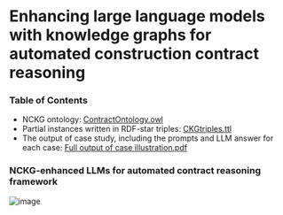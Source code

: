 # Enhancing large language models with knowledge graphs for automated construction contract reasoning
### Table of Contents
* NCKG ontology:
  [ContractOntology.owl](https://github.com/CamilleZ99/ContractKG/blob/main/ContractOntology.owl)
* Partial instances written in RDF-star triples:
  [CKGtriples.ttl](https://github.com/CamilleZ99/ContractKG/blob/main/CKGtriples.ttl)
* The output of case study, including the prompts and LLM answer for each case:
  [Full output of case illustration.pdf](https://github.com/CamilleZ99/ContractKG/blob/30da985a574f4c26368b9528e1a11bcdb483ea9c/Full%20output%20of%20case%20illustration.pdf)
### NCKG-enhanced LLMs for automated contract reasoning framework
![image](https://github.com/CamilleZ99/ContractKG/assets/73239436/3800b166-ff82-44a9-afa0-c4baa6122f9b)


